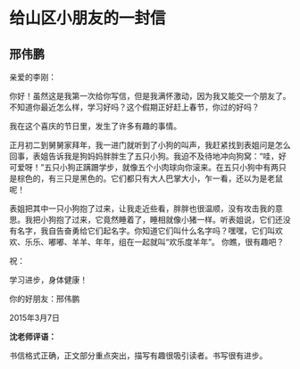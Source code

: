 # 给山区小朋友的一封信 #

## 邢伟鹏 ##

亲爱的李刚：

你好！虽然这是我第一次给你写信，但是我满怀激动，因为我又能交一个朋友了。不知道你最近怎么样，学习好吗？这个假期正好赶上春节，你过的好吗？

我在这个喜庆的节日里，发生了许多有趣的事情。

正月初二到舅舅家拜年，我一进门就听到了小狗的叫声，我赶紧找到表姐问是怎么回事，表姐告诉我是狗妈妈胖胖生了五只小狗。我迫不及待地冲向狗窝：“哇，好可爱呀！”五只小狗正蹒跚学步，就像五个小肉球向你滚来。在五只小狗中有两只是棕色的，有三只是黑色的。它们都只有大人巴掌大小，乍一看，还以为是老鼠呢！

表姐把其中一只小狗抱了过来，让我走近些看，胖胖也很温顺，没有攻击我的意思。我把小狗抱了过来，它竟然睡着了，睡相就像小猪一样。听表姐说，它们还没有名字，我自告奋勇给它们起名字。你知道它们叫什么名字吗？嘿嘿，它们叫欢欢、乐乐、嘟嘟、羊羊、年年，组在一起就叫“欢乐度羊年”。
你瞧，很有趣吧？

祝：

学习进步，身体健康！

你的好朋友：邢伟鹏

2015年3月7日

**沈老师评语：**

书信格式正确，正文部分重点突出，描写有趣很吸引读者。书写很有进步。
   